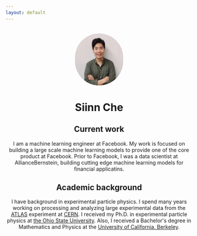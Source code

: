 ```yaml
---
layout: default
---
```

<div class="card" align="center">
<br>
<img src="/images/siinn3.jpg" width="130" height="140" style='border:0px solid #222;border-radius:1000px'>

# Siinn Che

## Current work

I am a machine learning engineer at Facebook. My work is focused on building a large scale machine learning models to provide one of the core product at Facebook. Prior to Facebook, I was a data scientist at AllianceBernstein, building cutting edge machine learning models for financial applicatins.

## Academic background

I have background in experimental particle physics. I spend many years working on processing and analyzing large experimental data from the <a href="http://atlas.ch">ATLAS</a> experiment at <a href="http://cern.ch">CERN</a>. I received my Ph.D. in experimental particle physics at <a href="http://www.osu.edu">the Ohio State University</a>. Also, I received a Bachelor's degree in Mathematics and Physics at the <a href="http://berkeley.edu">University of California, Berkeley</a>.
